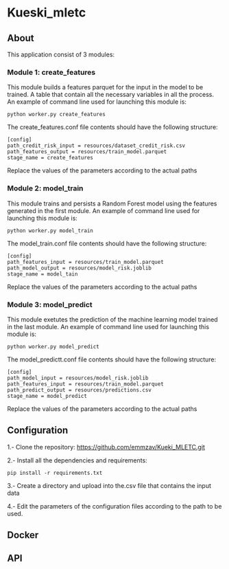 # Kueski_mletc


## About
This application consist of 3 modules: 

###  Module 1: create_features

This module builds a features parquet for the input in the model to be trained. A table that contain all the necessary variables in all the process. 
An example of command line used for launching this module is:

```
python worker.py create_features
```

The create_features.conf file contents should have the following structure:

```
[config]
path_credit_risk_input = resources/dataset_credit_risk.csv
path_features_output = resources/train_model.parquet
stage_name = create_features
```
Replace the values of the parameters according to the actual paths

###  Module 2: model_train

This module trains and persists a Random Forest model using the features generated in the first module.
An example of command line used for launching this module is:
```
python worker.py model_train
```

The model_train.conf file contents should have the following structure:

```
[config]
path_features_input = resources/train_model.parquet
path_model_output = resources/model_risk.joblib
stage_name = model_tain
```
Replace the values of the parameters according to the actual paths


###  Module 3: model_predict

This module exetutes the prediction of the machine learning model trained in the last module. 
An example of command line used for launching this module is:
```
python worker.py model_predict
```

The model_predictt.conf file contents should have the following structure:

```
[config]
path_model_input = resources/model_risk.joblib
path_features_input = resources/train_model.parquet
path_predict_output = resources/predictions.csv
stage_name = model_predict
```
Replace the values of the parameters according to the actual paths


## Configuration
1.- Clone the repository: https://github.com/emmzav/Kueki_MLETC.git

2.- Install all the dependencies and requirements:
```
pip install -r requirements.txt
```

3.- Create a directory and upload into the.csv file that contains the input data

4.- Edit the parameters of the configuration files according to the path to be used.


## Docker


## API
